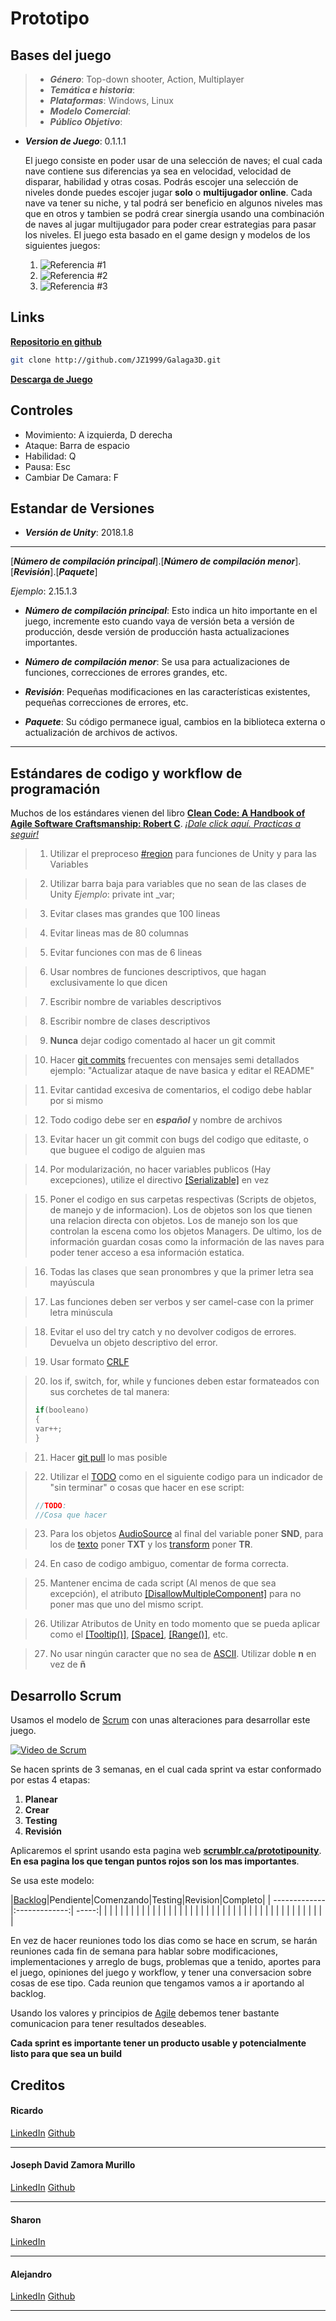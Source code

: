 # Prototipo

## Bases del juego

>* **_Género_**: Top-down shooter, Action, Multiplayer
>* **_Temática e historia_**:
>* **_Plataformas_**: Windows, Linux
>* **_Modelo Comercial_**:
>* **_Público Objetivo_**:
* **_Version de Juego_**: 0.1.1.1


	El juego consiste en poder usar de una selección de naves; el cual cada nave contiene sus diferencias ya sea en velocidad, velocidad de disparar, habilidad y otras cosas. Podrás escojer una selección de niveles donde puedes escojer jugar **__solo__** o **__multijugador online__**. Cada nave va tener su niche, y tal podrá ser beneficio en algunos niveles mas que en otros y tambien se podrá crear sinergía usando una combinación de naves al jugar multijugador para poder crear estrategias para pasar los niveles. El juego esta basado en el game design y modelos de los siguientes juegos:
	1. ![Referencia #1](https://image.winudf.com/v2/image/Y29tLmxpYmVyc29mdC5nYWxhZ2Ffc2NyZWVuXzZfMTUxODczNzc1OV8wNTg/screen-6.jpg?h=355&fakeurl=1&type=.jpg)
	2. ![Referencia #2](https://static.giantbomb.com/uploads/original/1/19947/1659365-aspaceshooterfor2bucks__preview2.jpg)
	3. ![Referencia #3](http://romhustler.net/img/screenshots/n64/ingame/4fe4994dca8bf.jpg)

## Links
**[Repositorio en github](https://github.com/JZ1999/Galaga3D)**
```sh
git clone http://github.com/JZ1999/Galaga3D.git
```
**[Descarga de Juego]()**

## Controles

* Movimiento: A izquierda, D derecha
* Ataque: Barra de espacio
* Habilidad: Q
* Pausa: Esc
* Cambiar De Camara: F


## Estandar de Versiones

* **_Versión de Unity_**: 2018.1.8
***
[**_Número de compilación principal_**].[**_Número de compilación menor_**].[**_Revisión_**].[**_Paquete_**]
 
*Ejemplo*: 2.15.1.3


* **_Número de compilación principal_**: Esto indica un hito importante en el juego, incremente esto cuando vaya de versión beta a versión de producción, desde versión de producción hasta actualizaciones importantes.

* **_Número de compilación menor_**: Se usa para actualizaciones de funciones, correcciones de errores grandes, etc.

* **_Revisión_**: Pequeñas modificaciones en las características existentes, pequeñas correcciones de errores, etc.

* **_Paquete_**: Su código permanece igual, cambios en la biblioteca externa o actualización de archivos de activos.
***

## Estándares de codigo y workflow de programación

Muchos de los estándares vienen del libro [**Clean Code: A Handbook of Agile Software Craftsmanship: Robert C**](https://www.amazon.es/Clean-Code-Handbook-Software-Craftsmanship/dp/0132350882).
[*¡Dale click aquí. Practicas a seguir!*](https://codingwithspike.wordpress.com/2012/09/17/clean-code-cheat-sheet/)

> 1. Utilizar el preproceso [#region](https://docs.microsoft.com/en-us/dotnet/csharp/language-reference/preprocessor-directives/preprocessor-region) para funciones de Unity y para las Variables

> 2. Utilizar barra baja para variables que no sean de las clases de Unity *Ejemplo*: private int _var;

> 3. Evitar clases mas grandes que 100 lineas

> 4. Evitar lineas mas de 80 columnas

> 5. Evitar funciones con mas de 6 lineas

> 6. Usar nombres de funciones descriptivos, que hagan exclusivamente lo que dicen

> 7. Escribir nombre de variables descriptivos

> 8. Escribir nombre de clases descriptivos

> 9. **Nunca** dejar codigo comentado al hacer un git commit

> 10. Hacer [git commits](https://git-scm.com/docs/git-commit) frecuentes con mensajes semi detallados ejemplo: "Actualizar ataque de nave basica y editar el README"

> 11. Evitar cantidad excesiva de comentarios, el codigo debe hablar por si mismo

> 12. Todo codigo debe ser en __*español*__ y nombre de archivos

> 13. Evitar hacer un git commit con bugs del codigo que editaste, o que buguee el codigo de alguien mas

> 14. Por modularización, no hacer variables publicos (Hay excepciones), utilize el directivo [[Serializable]](https://docs.unity3d.com/ScriptReference/Serializable.html) en vez

> 15. Poner el codigo en sus carpetas respectivas (Scripts de objetos, de manejo y de informacion). Los de objetos son los que tienen una relacion directa con objetos.
>Los de manejo son los que controlan la escena como los objetos Managers. De ultimo, los de información guardan cosas como la información de las naves para poder tener acceso
>a esa información estatica.

> 16. Todas las clases que sean pronombres y que la primer letra sea mayúscula

> 17. Las funciones deben ser verbos y ser camel-case con la primer letra minúscula

> 18. Evitar el uso del try catch y no devolver codigos de errores. Devuelva un objeto descriptivo del error.

> 19. Usar formato [CRLF](https://es.wikipedia.org/wiki/CRLF)

> 20. los if, switch, for, while y funciones deben estar formateados con sus corchetes de tal manera:
>```c#
>if(booleano)
>{
> var++;
>}
>```

> 21. Hacer [git pull](https://git-scm.com/docs/git-pull) lo mas posible

> 22. Utilizar el [TODO](http://wordaligned.org/docs/todo/todo/what_does_todo_mean_.html) como en el siguiente codigo para un indicador de "sin terminar" o cosas que hacer en ese script:
>```c#
>//TODO:
>//Cosa que hacer
>```

> 23. Para los objetos [AudioSource](https://docs.unity3d.com/ScriptReference/AudioSource.html) al final del variable poner **SND**, para los de [texto](https://docs.unity3d.com/ScriptReference/UI.Text.html) poner **TXT** y los [transform](https://docs.unity3d.com/ScriptReference/Transform.html) poner **TR**.

> 24. En caso de codigo ambiguo, comentar de forma correcta.

> 25. Mantener encima de cada script (Al menos de que sea excepción), el atributo [[DisallowMultipleComponent]](https://docs.unity3d.com/ScriptReference/DisallowMultipleComponent.html) para no poner mas que uno del mismo script.

> 26. Utilizar Atributos de Unity en todo momento que se pueda aplicar como el [[Tooltip()]](https://docs.unity3d.com/ScriptReference/TooltipAttribute.html), [[Space]](https://docs.unity3d.com/ScriptReference/SpaceAttribute.html), [[Range()]](https://docs.unity3d.com/ScriptReference/SocialPlatforms.Range.html), etc.

> 27. No usar ningún caracter que no sea de [ASCII](https://www.asciitable.com/). Utilizar doble **n** en vez de **ñ**

## Desarrollo Scrum

Usamos el modelo de [Scrum](https://es.wikipedia.org/wiki/Scrum_(desarrollo_de_software)) con unas alteraciones para desarrollar este juego.

[![Video de Scrum](http://img.youtube.com/vi/a33xOe9d_Dk/0.jpg)](http://www.youtube.com/watch?v=a33xOe9d_DkE)

Se hacen sprints de 3 semanas, en el cual cada sprint va estar conformado por estas 4 etapas:

1. **Planear**
2. **Crear**
3. **Testing**
4. **Revisión**

Aplicaremos el sprint usando esta pagina web [**scrumblr.ca/prototipounity**](http://scrumblr.ca/prototipounity).
**En esa pagina los que tengan puntos rojos son los mas importantes**.

Se usa este modelo:

|[Backlog](https://programacionymas.com/blog/scrum-product-backlog)|Pendiente|Comenzando|Testing|Revision|Completo|
| ------------- |:-------------:| -----:|
| | | | | | |
| | | | | | |
| | | | | | |
| | | | | | |
| | | | | | |
| | | | | | |

En vez de hacer reuniones todo los dias como se hace en scrum,
se harán reuniones cada fin de semana para hablar sobre modificaciones,
 implementaciones y arreglo de bugs, problemas que a tenido, aportes para el juego,
opiniones del juego y workflow, y tener una conversacion sobre cosas de ese tipo.
Cada reunion que tengamos vamos a ir aportando al backlog.

Usando los valores y principios de [Agile](https://es.wikipedia.org/wiki/Desarrollo_%C3%A1gil_de_software) debemos tener bastante comunicacion para tener resultados deseables.

**Cada sprint es importante tener un producto usable y potencialmente listo para que sea un build**


## Creditos

#### Ricardo
[LinkedIn](https://www.linkedin.com/in/joseph-david-zamora-murillo-3645a7148/)
[Github](https://www.github.com/JZ1999)
***
#### Joseph David Zamora Murillo
[LinkedIn](https://www.linkedin.com/in/joseph-david-zamora-murillo-3645a7148/)
[Github](https://www.github.com/JZ1999)
***
#### Sharon 
[LinkedIn](https://www.linkedin.com/in/joseph-david-zamora-murillo-3645a7148/)

***
#### Alejandro
[LinkedIn](https://www.linkedin.com/in/joseph-david-zamora-murillo-3645a7148/)
[Github](https://www.github.com/JZ1999)
***